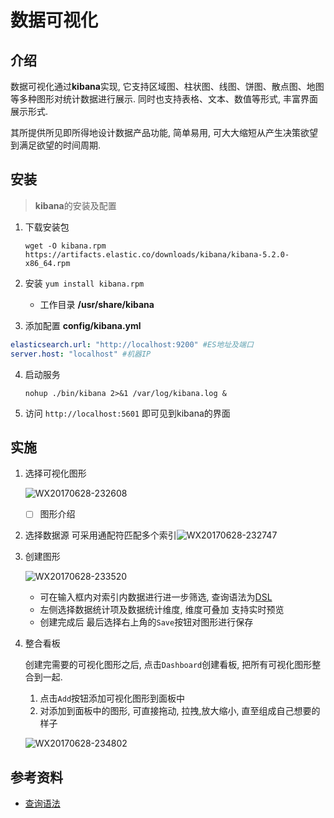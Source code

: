 # 数据可视化

## 介绍

数据可视化通过**kibana**实现, 它支持区域图、柱状图、线图、饼图、散点图、地图等多种图形对统计数据进行展示. 同时也支持表格、文本、数值等形式, 丰富界面展示形式.

其所提供所见即所得地设计数据产品功能, 简单易用, 可大大缩短从产生决策欲望到满足欲望的时间周期.

## 安装

> **kibana**的安装及配置

1. 下载安装包 

   ```shell
   wget -O kibana.rpm https://artifacts.elastic.co/downloads/kibana/kibana-5.2.0-x86_64.rpm
   ```

2. 安装  `yum install kibana.rpm`

   - 工作目录 **/usr/share/kibana**

3. 添加配置 **config/kibana.yml**

```yaml
elasticsearch.url: "http://localhost:9200" #ES地址及端口
server.host: "localhost" #机器IP
```

4. 启动服务

   ```shell
   nohup ./bin/kibana 2>&1 /var/log/kibana.log &
   ```

5. 访问 `http://localhost:5601` 即可见到kibana的界面

## 实施

1. 选择可视化图形

   ![WX20170628-232608](https://ws1.sinaimg.cn/large/006tKfTcly1fh1co647a0j30pu0qb435.jpg)

   - [ ] 图形介绍

2. 选择数据源 可采用通配符匹配多个索引![WX20170628-232747](https://ws1.sinaimg.cn/large/006tKfTcly1fh1co6dresj30km06l74d.jpg)

3. 创建图形

   ![WX20170628-233520](https://ws1.sinaimg.cn/large/006tKfTcly1fh1co7c6a3j31h90rzad5.jpg)

   - 可在输入框内对索引内数据进行进一步筛选, 查询语法为[DSL](http://www.tuicool.com/articles/VZfim2)
   - 左侧选择数据统计项及数据统计维度, 维度可叠加 支持实时预览
   - 创建完成后 最后选择右上角的`Save`按钮对图形进行保存

4. 整合看板

   创建完需要的可视化图形之后, 点击`Dashboard`创建看板, 把所有可视化图形整合到一起. 
   1. 点击`Add`按钮添加可视化图形到面板中
   2. 对添加到面板中的图形, 可直接拖动, 拉拽,放大缩小, 直至组成自己想要的样子

   ![WX20170628-234802](https://ws1.sinaimg.cn/large/006tKfTcly1fh1co6uqfij31fo0pxdj4.jpg)

## 参考资料

- [查询语法](http://www.tuicool.com/articles/VZfim2)